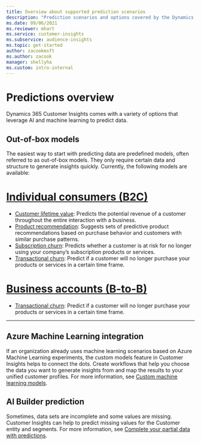 ```yaml
---
title: Overview about supported prediction scenarios
description: "Prediction scenarios and options covered by the Dynamics 365 Customer Insights application."
ms.date: 09/06/2021
ms.reviewer: mhart
ms.service: customer-insights
ms.subservice: audience-insights
ms.topic: get-started
author: zacookmsft
ms.author: zacook
manager: shellyha
ms.custom: intro-internal
---
```


# Predictions overview

Dynamics 365 Customer Insights comes with a variety of options that leverage AI and machine learning to predict data. 

## Out-of-box models

The easiest way to start with predicting data are predefined models, often referred to as out-of-box models. They only require certain data and structure to generate insights quickly. Currently, the following models are available: 

# [Individual consumers (B2C)](#tab/b2c)

- [Customer lifetime value](predict-customer-lifetime-value.md): Predicts the potential revenue of a customer throughout the entire interaction with a business.
- [Product recommendation](predict-product-recommendation.md): Suggests sets of predictive product recommendations based on purchase behavior and customers with similar purchase patterns.
- [Subscription churn](predict-subscription-churn.md): Predicts whether a customer is at risk for no longer using your company’s subscription products or services.
- [Transactional churn](predict-transactional-churn.md): Predict if a customer will no longer purchase your products or services in a certain time frame.

# [Business accounts (B-to-B)](#tab/b2b)

- [Transactional churn](predict-transactional-churn.md): Predict if a customer will no longer purchase your products or services in a certain time frame.

---


## Azure Machine Learning integration

If an organization already uses machine learning scenarios based on Azure Machine Learning experiments, the custom models feature in Customer Insights helps to connect the dots. Create workflows that help you choose the data you want to generate insights from and map the results to your unified customer profiles. For more information, see [Custom machine learning models](custom-models.md).

## AI Builder prediction

Sometimes, data sets are incomplete and some values are missing. Customer Insights can help to predict missing values for the Customer entity and segments. For more information, see [Complete your partial data with predictions](predictions.md).
